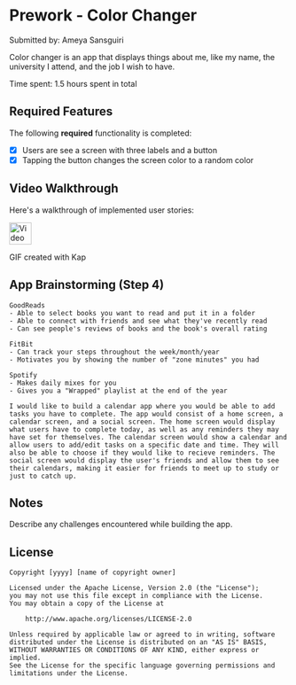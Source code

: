 # Prework - Color Changer

Submitted by: Ameya Sansguiri

Color changer is an app that displays things about me, like my name, the university I attend, and the job I wish to have.

Time spent: 1.5 hours spent in total

## Required Features

The following **required** functionality is completed:

- [x] Users are see a screen with three labels and a button
- [x] Tapping the button changes the screen color to a random color
 
## Video Walkthrough

Here's a walkthrough of implemented user stories:

<!--<img src=![mytest](https://imgur.com/HrcE3bQ.gif) title='Video Walkthrough' width='40' height='40'  alt='Video Walkthrough' />-->
<img src= "https://imgur.com/q2IOH2C.gif" title = 'Video Walkthrough' width = '40' alt='Video Walkthrough'/>

<!-- Replace this with whatever GIF tool you used! -->
GIF created with Kap 
<!-- Recommended tools:
[Kap](https://getkap.co/) for macOS
[ScreenToGif](https://www.screentogif.com/) for Windows
[peek](https://github.com/phw/peek) for Linux. -->

## App Brainstorming (Step 4)
    GoodReads
    - Able to select books you want to read and put it in a folder
    - Able to connect with friends and see what they've recently read
    - Can see people's reviews of books and the book's overall rating
    
    FitBit
    - Can track your steps throughout the week/month/year
    - Motivates you by showing the number of "zone minutes" you had
    
    Spotify
    - Makes daily mixes for you
    - Gives you a "Wrapped" playlist at the end of the year
    
    I would like to build a calendar app where you would be able to add tasks you have to complete. The app would consist of a home screen, a calendar screen, and a social screen. The home screen would display what users have to complete today, as well as any reminders they may have set for themselves. The calendar screen would show a calendar and allow users to add/edit tasks on a specific date and time. They will  also be able to choose if they would like to recieve reminders. The social screen would display the user's friends and allow them to see their calendars, making it easier for friends to meet up to study or just to catch up.
    
## Notes

Describe any challenges encountered while building the app.

## License

    Copyright [yyyy] [name of copyright owner]

    Licensed under the Apache License, Version 2.0 (the "License");
    you may not use this file except in compliance with the License.
    You may obtain a copy of the License at

        http://www.apache.org/licenses/LICENSE-2.0

    Unless required by applicable law or agreed to in writing, software
    distributed under the License is distributed on an "AS IS" BASIS,
    WITHOUT WARRANTIES OR CONDITIONS OF ANY KIND, either express or implied.
    See the License for the specific language governing permissions and
    limitations under the License.
